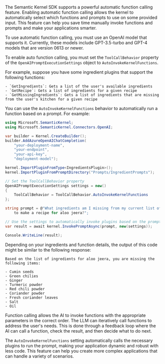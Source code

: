 The Semantic Kernel SDK supports a powerful automatic function calling feature. Enabling automatic function calling allows the kernel to automatically select which functions and prompts to use on some provided input. This feature can help you save time manually invoke functions and prompts and make your applications smarter.

To use automatic function calling, you must use an OpenAI model that supports it. Currently, these models include GPT-3.5-turbo and GPT-4 models that are version 0613 or newer.

To enable auto function calling, you must set the `ToolCallBehavior` property of the `OpenAIPromptExecutionSettings` object to `AutoInvokeKernelFunctions`. 

For example, suppose you have some ingredient plugins that support the following functions:

    - `GetIngredients`: Gets a list of the user's available ingredients
    - `GetRecipe`: Gets a list of ingredients for a given recipe
    - `GetMissingIngredients`: Gets a list of ingredients that are missing from the user's kitchen for a given recipe

You can use the `AutoInvokeKernelFunctions` behavior to automatically run a function based on a prompt. For example:

```c#
using Microsoft.SemanticKernel;
using Microsoft.SemanticKernel.Connectors.OpenAI;

var builder = Kernel.CreateBuilder();
builder.AddAzureOpenAIChatCompletion(
    "your-deployment-name",
    "your-endpoint",
    "your-api-key",
    "deployment-model");

kernel.ImportPluginFromType<IngredientsPlugin>();
kernel.ImportPluginFromPromptDirectory("Prompts/IngredientPrompts");

// Set the ToolCallBehavior property
OpenAIPromptExecutionSettings settings = new()
{
    ToolCallBehavior = ToolCallBehavior.AutoInvokeKernelFunctions
};

string prompt = @"What ingredients am I missing from my current list of ingredients 
    to make a recipe for aloo jeera?";

// Use the settings to automatically invoke plugins based on the prompt
var result = await kernel.InvokePromptAsync(prompt, new(settings));

Console.WriteLine(result);
```

Depending on your ingredients and function details, the output of this code might be similar to the following response:

```output
Based on the list of ingredients for aloo jeera, you are missing the following items:

- Cumin seeds
- Green chilies
- Ginger
- Turmeric powder
- Red chili powder
- Coriander powder
- Fresh coriander leaves
- Salt
- Oil
```

Function calling allows the AI to invoke functions with the appropriate parameters in the correct order. The LLM can iteratively call functions to address the user's needs. This is done through a feedback loop where the AI can call a function, check the result, and then decide what to do next.

The `AutoInvokeKernelFunctions` setting automatically calls the necessary plugins to run the prompt, making your application dynamic and robust with less code. This feature can help you create more complex applications that can handle a variety of scenarios.
